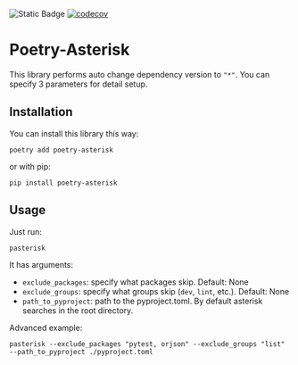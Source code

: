 ![Static Badge](https://img.shields.io/badge/PYTHON-3.8%20%7C%203.9%20%7C%203.10%20%7C%203.11%20%7C%203.12-blue?style=flat-square&logo=github&link=https%3A%2F%2Fgithub.com%2Fqaspen-python%2Fqaspen)
[![codecov](https://codecov.io/gh/chandr-andr/poetry-asterisk/graph/badge.svg?token=CT7FZVOR29)](https://codecov.io/gh/chandr-andr/poetry-asterisk)

# Poetry-Asterisk
This library performs auto change dependency version to `"*"`.
You can specify 3 parameters for detail setup.

## Installation
You can install this library this way:
```
poetry add poetry-asterisk
```
or with pip:
```
pip install poetry-asterisk
```


## Usage
Just run:
```
pasterisk
```

It has arguments:
- `exclude_packages`: specify what packages skip. Default: None
- `exclude_groups`: specify what groups skip (`dev`, `lint`, etc.). Default: None
- `path_to_pyproject`: path to the pyproject.toml. By default asterisk searches in the root directory.

Advanced example:
```
pasterisk --exclude_packages "pytest, orjson" --exclude_groups "list" --path_to_pyproject ./pyproject.toml
```
